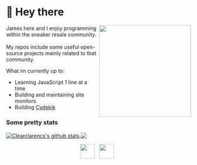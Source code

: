 # 👋 Hey there

<img align="right" src="https://media1.tenor.com/images/ddf6b2471ad99885dabf777824955bcb/tenor.gif?itemid=9261965" height="250">



James here and I enjoy programming within the sneaker resale community.
<br/>
<br/>
My repos include some useful open-source projects mainly related to that community.


What im currently up to:
* Learning JavaScript 1 line at a time
* Building and maintaining site monitors
* Building <a href="https://cydekik.com">Cydekik</a>

### Some pretty stats
<a href="https://github.com/clearclarencs/github-readme-stats">
  <img align="center" src="https://github-readme-stats.vercel.app/api?username=clearclarencs&show_icons=true&include_all_commits=true&theme=radical" alt="Clearclarencs's github stats" />
</a>

<a href="https://github.com/clearclarencs/github-readme-stats">
  <img align="center" src="https://github-readme-stats.vercel.app/api/top-langs/?username=clearclarencs&layout=compact&theme=radical" />
</a>

<br/>
<p align="center">
    <a href="mailto:jamesmbskipworth@gmail.com"><img height="40" src="https://img.icons8.com/fluent/480/000000/mail.png"></a>&nbsp;&nbsp;
    <a href="https://www.linkedin.com/in/james-skipworth-577578195/"><img height="40" src="https://img.icons8.com/color/480/000000/linkedin.png"></a>&nbsp;&nbsp; 
</p>
